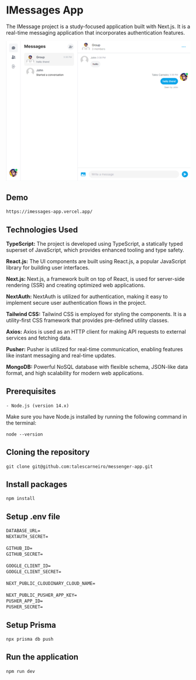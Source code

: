# IMessages App

The IMessage project is a study-focused application built with Next.js. It is a real-time messaging application that incorporates authentication features.

![Project Demo](public/images/hellothere.png)

## Demo
```
https://imessages-app.vercel.app/
```

## Technologies Used

**TypeScript:** The project is developed using TypeScript, a statically typed superset of JavaScript, which provides enhanced tooling and type safety.

**React.js:** The UI components are built using React.js, a popular JavaScript library for building user interfaces.

**Next.js:** Next.js, a framework built on top of React, is used for server-side rendering (SSR) and creating optimized web applications.

**NextAuth:** NextAuth is utilized for authentication, making it easy to implement secure user authentication flows in the project.

**Tailwind CSS:** Tailwind CSS is employed for styling the components. It is a utility-first CSS framework that provides pre-defined utility classes.

**Axios:** Axios is used as an HTTP client for making API requests to external services and fetching data.

**Pusher:** Pusher is utilized for real-time communication, enabling features like instant messaging and real-time updates.

**MongoDB:** Powerful NoSQL database with flexible schema, JSON-like data format, and high scalability for modern web applications.

## Prerequisites

```
- Node.js (version 14.x)
```

Make sure you have Node.js installed by running the following command in the terminal:
```
node --version
```

## Cloning the repository

```
git clone git@github.com:talescarneiro/messenger-app.git
```

## Install packages

```
npm install
```

## Setup .env file

```
DATABASE_URL=
NEXTAUTH_SECRET=

GITHUB_ID=
GITHUB_SECRET=

GOOGLE_CLIENT_ID=
GOOGLE_CLIENT_SECRET=

NEXT_PUBLIC_CLOUDINARY_CLOUD_NAME=

NEXT_PUBLIC_PUSHER_APP_KEY=
PUSHER_APP_ID=
PUSHER_SECRET=
```

## Setup Prisma

```
npx prisma db push
```

## Run the application

```
npm run dev
```
